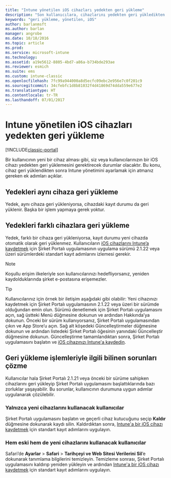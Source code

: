 ```yaml
---
title: "Intune yönetilen iOS cihazları yedekten geri yükleme"
description: "Son kullanıcılara, cihazlarını yedekten geri yükledikten sonra yeniden kaydetme yönergeleri sağlar."
keywords: "geri yükleme, yönetilen, iOS"
author: barlanmsft
ms.author: barlan
manager: angrobe
ms.date: 10/18/2016
ms.topic: article
ms.prod: 
ms.service: microsoft-intune
ms.technology: 
ms.assetid: a19e5612-8805-4bd7-a86a-b734bde293ae
ms.reviewer: esmich
ms.suite: ems
ms.custom: intune-classic
ms.openlocfilehash: 7fc99a944000a8d5ecfc09ebc2e956e7c0f201c9
ms.sourcegitcommit: 34cfebfc1d8b81032f4d41869d74dda559e677e2
ms.translationtype: HT
ms.contentlocale: tr-TR
ms.lasthandoff: 07/01/2017
---
```

# <a name="restore-intune-managed-ios-devices-from-backup"></a>Intune yönetilen iOS cihazları yedekten geri yükleme

[!INCLUDE[classic-portal](../includes/classic-portal.md)]

Bir kullanıcının yeni bir cihaz alması gibi, siz veya kullanıcılarınızın bir iOS cihazı yedekten geri yüklemesini gerektirecek durumlar olacaktır. Bu konu, cihaz geri yüklendikten sonra Intune yönetimini ayarlamak için atmanız gereken ek adımları açıklar.

## <a name="restoring-backups-onto-the-same-device"></a>Yedekleri aynı cihaza geri yükleme

Yedek, aynı cihaza geri yükleniyorsa, cihazdaki kayıt durumu da geri yüklenir. Başka bir işlem yapmaya gerek yoktur.

## <a name="restoring-backups-onto-different-devices"></a>Yedekleri farklı cihazlara geri yükleme

Yedek, farklı bir cihaza geri yükleniyorsa, kayıt durumu yeni cihazda otomatik olarak geri yüklenmez. Kullanıcıların [iOS cihazlarını Intune’a kaydetmek](/intune-user-help/enroll-your-device-in-intune-ios) için Şirket Portalı uygulamasının uygulama sürümü 2.1.22 veya üzeri sürümlerdeki standart kayıt adımlarını izlemesi gerekir.

> [!NOTE]
> Koşullu erişim ilkeleriyle son kullanıcılarınızı hedefliyorsanız, yeniden kaydolduklarında şirket e-postasına erişemezler.

> [!TIP]
> Kullanıcılarınız için örnek bir iletişim aşağıdaki gibi olabilir: Yeni cihazınızı kaydetmek için Şirket Portalı uygulamasının 2.1.22 veya üzeri bir sürümde olduğundan emin olun. Sürümü denetlemek için Şirket Portalı uygulamasını açın, sağ üstteki Menü düğmesine dokunun ve ardından Hakkında’ya dokunun. Önceki bir sürüm kullanıyorsanız, Şirket Portalı uygulamasından çıkın ve App Store’u açın. Sağ alt köşedeki Güncelleştirmeler düğmesine dokunun ve ardından listedeki Şirket Portalı öğesinin yanındaki Güncelleştir düğmesine dokunun. Güncelleştirme tamamlandıktan sonra, Şirket Portalı uygulamasını başlatın ve [iOS cihazınızı Intune'a kaydedin](/intune-user-help/enroll-your-device-in-intune-ios).

## <a name="resolving-known-issues-with-restores"></a>Geri yükleme işlemleriyle ilgili bilinen sorunları çözme

Kullanıcılar hala Şirket Portalı 2.1.21 veya önceki bir sürüme sahipken cihazlarını geri yükleyip Şirket Portalı uygulamasını başlattıklarında bazı zorluklar yaşayabilir. Bu sorunlar, kullanıcının durumuna uygun adımlar uygulanarak çözülebilir.

### <a name="for-users-who-will-only-use-their-new-device"></a>Yalnızca yeni cihazlarını kullanacak kullanıcılar
Şirket Portalı uygulamasını başlatın ve geçerli cihaz kutucuğunu seçip __Kaldır__ düğmesine dokunarak kaydı silin. Kaldırdıktan sonra, [Intune'a bir iOS cihazı kaydetmek](/intune-user-help/enroll-your-device-in-intune-ios) için standart kayıt adımlarını uygulayın.

### <a name="for-users-who-will-use-both-their-old-and-new-devices"></a>Hem eski hem de yeni cihazlarını kullanacak kullanıcılar
Safari’de __Ayarlar__ > __Safari__ > __Tarihçeyi ve Web Sitesi Verilerini Sil__’e dokunarak tanımlama bilgilerini temizleyin. Temizleme sonrası, Şirket Portalı uygulamasını kaldırıp yeniden yükleyin ve ardından [Intune'a bir iOS cihazı kaydetmek](/intune-user-help/enroll-your-device-in-intune-ios) için standart kayıt adımlarını uygulayın.
